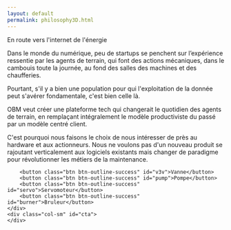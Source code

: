 ```yaml
---
layout: default
permalink: philosophy3D.html
---
```

<div class="row">
    <div class="col" id="info">
      <p class="font-weight-bold">En route vers l'internet de l'énergie</p>
      <p>Dans le monde du numérique, peu de startups se penchent sur l’expérience ressentie par les agents de terrain, qui font des actions mécaniques, dans le cambouis toute la journée, au fond des salles des machines et des chaufferies.</p>
      <p>Pourtant, s'il y a bien une population pour qui l'exploitation de la donnée peut s'avérer fondamentale, c'est bien celle là.</p>
      <p>OBM veut créer une plateforme tech qui changerait le quotidien des agents de terrain, en remplaçant intégralement le modèle productiviste du passé par un modèle centré client.</p>
      <p>C'est pourquoi nous faisons le choix de nous intéresser de près au hardware et aux actionneurs. Nous ne voulons pas d'un nouveau produit se rajoutant verticalement aux logiciels existants mais changer de paradigme pour révolutionner les métiers de la maintenance.</p>

        <button class="btn btn-outline-success" id="v3v">Vanne</button>
        <button class="btn btn-outline-success" id="pump">Pompe</button>
        <button class="btn btn-outline-success" id="servo">Servomoteur</button>
        <button class="btn btn-outline-success" id="burner">Bruleur</button>
    </div>
    <div class="col-sm" id="cta">
    </div>
</div>
<div id=choice></div>

<script type="module">

import * as THREE from './lib/three.module.js';
import { OrbitControls } from './lib/controls/OrbitControls.js';
import { ColladaLoader } from './lib/loaders/ColladaLoader.js';
let container, info;
let camera, scene, renderer, hvac;

init("V3V");
$("#choice").attr("value","V3V");
animate();

$("#v3v").click(function(){
  $("#choice").attr("value","V3V");
  init("V3V");
});

$("#pump").click(function(){
  $("#choice").attr("value","pompes");
  init("pompes");
});

$("#servo").click(function(){
  $("#choice").attr("value","servo");
  init("servo");
});

$("#burner").click(function(){
  $("#choice").attr("value","bruleur");
  init("bruleur");
});

function init(element) {
    document.getElementById( 'cta' ).innerHTML = "";
    container = document.getElementById( 'cta' );
    info = document.getElementById( 'info' );

    container.width = $(info).width();
    container.height = $(info).height();

    camera = new THREE.PerspectiveCamera( 15, container.width / container.height, 0.1, 50 );
    camera.position.set( 10, 10, 20 );
    camera.lookAt( 0, 0, 0 );

    scene = new THREE.Scene();
    scene.background = new THREE.Color( 0xffffff );
    //grid helper
    /*
    const size = 10;
    const divisions = 10;
    const gridHelper = new THREE.GridHelper( size, divisions );
    scene.add( gridHelper );
    */

    // loading the collada file produced with sketchup
    const loadingManager = new THREE.LoadingManager( function () {
        scene.add( hvac );
    } );
    const loader = new ColladaLoader( loadingManager );
    loader.load( '/collada/'+element+'.dae', function ( collada ) {
        hvac = collada.scene;
    } );

    const ambientLight = new THREE.AmbientLight( 0xffffff, 0.4 );
    scene.add( ambientLight );
    const directionalLight = new THREE.DirectionalLight( 0xffffff, 0.8 );
    directionalLight.position.set( 1, 1, 0 ).normalize();
    scene.add( directionalLight );

    renderer = new THREE.WebGLRenderer( { antialias: true } );
    renderer.setPixelRatio( window.devicePixelRatio );
    renderer.setSize( container.width, container.height);
    renderer.localClippingEnabled = true;

    const controls = new OrbitControls( camera, renderer.domElement );
    controls.addEventListener( 'change', render ); // use only if there is no animation loop
    controls.enablePan = false;

    container.appendChild( renderer.domElement );

    //window.addEventListener( 'resize', onWindowResize );

}

function onWindowResize() {
    info = $("#choice").attr("value");
    init(info);

}

function animate() {

    requestAnimationFrame( animate );
    render();

}

function render() {
    renderer.render( scene, camera );

}

</script>
